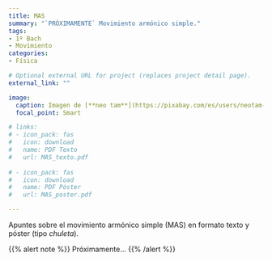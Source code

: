 ```yaml
---
title: MAS
summary: "`PRÓXIMAMENTE` Movimiento armónico simple."
tags:
- 1º Bach
- Movimiento
categories:
- Física

# Optional external URL for project (replaces project detail page).
external_link: ""

image:
  caption: Imagen de [**neo tam**](https://pixabay.com/es/users/neotam-11291643/) en [Pixabay](https://pixabay.com/es/)
  focal_point: Smart

# links:
# - icon_pack: fas
#   icon: download
#   name: PDF Texto
#   url: MAS_texto.pdf
  
# - icon_pack: fas
#   icon: download
#   name: PDF Póster
#   url: MAS_poster.pdf

---
```


Apuntes sobre el movimiento armónico simple (MAS) en formato texto y póster (tipo _chuleta_).

{{% alert note %}}
Próximamente...
{{% /alert %}}